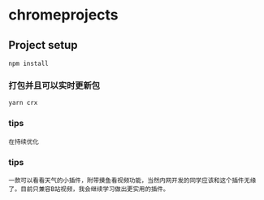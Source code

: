 # chromeprojects

## Project setup
```
npm install
```

### 打包并且可以实时更新包
```
yarn crx
```

### tips
```
在持续优化
```

### tips
```
一款可以看看天气的小插件，附带摸鱼看视频功能，当然内网开发的同学应该和这个插件无缘了。目前只兼容B站视频，我会继续学习做出更实用的插件。
```

